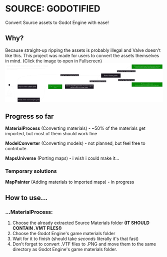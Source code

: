 # SOURCE: GODOTIFIED
Convert Source assets to Godot Engine with ease!

## Why?
Because straight-up ripping the assets is probably illegal and Valve doesn't like this.
This project was made for users to convert the assets themselves in mind.
(Click the image to open in Fullscreen)
![Click to open in Fullscreen](https://github.com/Sectonidse/Source-Godotified/blob/f1153a364bbc9c03e12e3db24aa61fb63d7c1c68/GitHub/Diagram.png)

## Progress so far
**MaterialProcess** (Converting materials) - ~50% of the materials get imported, but most of them should work fine

**ModelConverter** (Converting models) - not planned, but feel free to contribute.

**MapsUniverse** (Porting maps) - i wish i could make it...

### Temporary solutions
**MapPainter** (Adding materials to imported maps) - in progress

## How to use...
### ...MaterialProcess:
1. Choose the already extracted Source Materials folder **(IT SHOULD CONTAIN .VMT FILES!)**
2. Choose the Godot Engine's game materials folder
3. Wait for it to finish (should take *seconds* literally it's that fast)
4. Don't forget to convert .VTF files to .PNG and move them to the same directory as Godot Engine's game materials folder.
